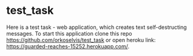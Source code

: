 # test_task
Here is a test task - web application, which creates text self-destructing
messages. To start this application clone this repo https://github.com/orkoselvis/test_task 
or open heroku link: https://guarded-reaches-15252.herokuapp.com/. 